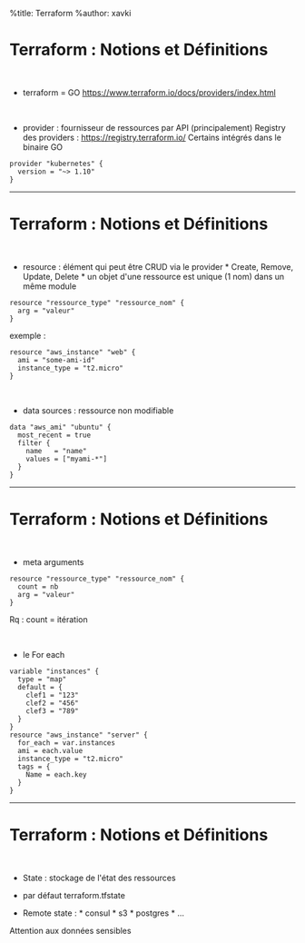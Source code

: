 %title: Terraform
%author: xavki


# Terraform : Notions et Définitions


<br>


* terraform = GO
https://www.terraform.io/docs/providers/index.html


<br>


* provider : fournisseur de ressources par API (principalement)
Registry des providers : https://registry.terraform.io/
Certains intégrés dans le binaire GO

```
provider "kubernetes" {
  version = "~> 1.10"
}
```

-------------------------------------------------------------------------

# Terraform : Notions et Définitions


<br>


* resource : élément qui peut être CRUD via le provider 
		* Create, Remove, Update, Delete
		* un objet d'une ressource est unique (1 nom) dans un même module

```
resource "ressource_type" "ressource_nom" {
  arg = "valeur"
}
```

exemple :

```
resource "aws_instance" "web" {
  ami = "some-ami-id"
  instance_type = "t2.micro"
}
```

<br>


* data sources : ressource non modifiable

```
data "aws_ami" "ubuntu" {
  most_recent = true
  filter {
    name   = "name"
    values = ["myami-*"]
  }
}
```



-------------------------------------------------------------------------

# Terraform : Notions et Définitions


<br>


* meta arguments

```
resource "ressource_type" "ressource_nom" {
  count = nb
  arg = "valeur"
}
```

Rq : count = itération

<br>


* le For each

```
variable "instances" {
  type = "map"
  default = {
    clef1 = "123"
    clef2 = "456"
    clef3 = "789"
  }
}
resource "aws_instance" "server" {
  for_each = var.instances 
  ami = each.value
  instance_type = "t2.micro"
  tags = {
    Name = each.key
  }
}
```

-------------------------------------------------------------------------

# Terraform : Notions et Définitions


<br>


* State : stockage de l'état des ressources 

* par défaut terraform.tfstate

* Remote state : 
		* consul
		* s3
		* postgres
		* ...

Attention aux données sensibles

